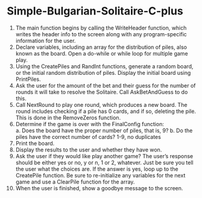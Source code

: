 # Simple-Bulgarian-Solitaire-C-plus
1)	The main function begins by calling the WriteHeader function, which writes the header info to the screen along with any program-specific information for the user.  
2)	Declare variables, including an array for the distribution of piles, also known as the board.  Open a do-while or while loop for multiple game play.
3)	Using the CreatePiles and RandInt functions, generate a random board, or the initial random distribution of piles.  Display the initial board using PrintPiles.
4)	Ask the user for the amount of the bet and their guess for the  number of rounds it will take to resolve the Solitaire.  Call  AskBetAndGuess to do this.
5)	Call NextRound to play one round, which produces a new board.  The round includes checking if a pile has 0 cards, and if so, deleting the pile.  This is done in the RemoveZeros function. 
6)	Determine if the game is over with the FinalConfig function:  
a.	Does the board have the proper number of piles, that is, 9?
b.	Do the piles have the correct number of cards?  1-9, no duplicates
7)	Print the board.
8)	Display the results to the user and whether they have won. 
9)	Ask the user if they would like play another game? The user’s response should be either yes or no, y or n, 1 or 2, whatever.  Just be sure you tell the user what the choices are.  If the answer is yes, loop up to the CreatePile function.  Be sure to re-initialize any variables for the next game and use a ClearPile function for the array.
10)	When the user is finished, show a goodbye message to the screen.
